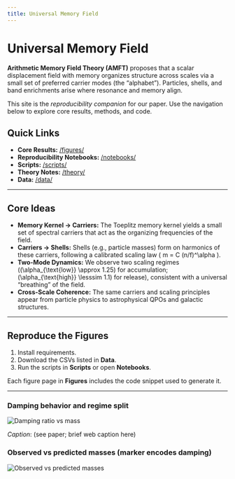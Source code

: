 ```yaml
---
title: Universal Memory Field
---
```


# Universal Memory Field

**Arithmetic Memory Field Theory (AMFT)** proposes that a scalar displacement field with memory organizes
structure across scales via a small set of preferred carrier modes (the “alphabet”). Particles, shells, and
band enrichments arise where resonance and memory align.

This site is the *reproducibility companion* for our paper. Use the navigation below to explore core results,
methods, and code.

## Quick Links

- **Core Results:** [/figures/](./figures/)
- **Reproducibility Notebooks:** [/notebooks/](./notebooks/)
- **Scripts:** [/scripts/](./scripts/)
- **Theory Notes:** [/theory/](./theory/)
- **Data:** [/data/](./data/)

---

## Core Ideas

- **Memory Kernel → Carriers:** The Toeplitz memory kernel yields a small set of spectral carriers that act as
  the organizing frequencies of the field.
- **Carriers → Shells:** Shells (e.g., particle masses) form on harmonics of these carriers, following
  a calibrated scaling law \( m = C (n/f)^\alpha \).
- **Two-Mode Dynamics:** We observe two scaling regimes (\(\alpha_{\text{low}} \approx 1.25\) for accumulation;
  \(\alpha_{\text{high}} \lesssim 1.1\) for release), consistent with a universal “breathing” of the field.
- **Cross-Scale Coherence:** The same carriers and scaling principles appear from particle physics to astrophysical
  QPOs and galactic structures.

---

## Reproduce the Figures

1. Install requirements.
2. Download the CSVs listed in **Data**.
3. Run the scripts in **Scripts** or open **Notebooks**.

Each figure page in **Figures** includes the code snippet used to generate it.

---

### Damping behavior and regime split

![Damping ratio vs mass](figures/damping_vs_mass_split_fits.png)

*Caption*: (see paper; brief web caption here)

### Observed vs predicted masses (marker encodes damping)

![Observed vs predicted masses](figures/obs_vs_pred_damping_markers.png)

